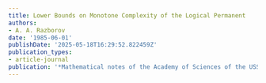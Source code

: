 ```yaml
---
title: Lower Bounds on Monotone Complexity of the Logical Permanent
authors:
- A. A. Razborov
date: '1985-06-01'
publishDate: '2025-05-18T16:29:52.822459Z'
publication_types:
- article-journal
publication: '*Mathematical notes of the Academy of Sciences of the USSR*'
---
```

